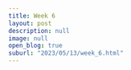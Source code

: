 ```yaml
---
title: Week 6 
layout: post
description: null
image: null
open_blog: true
suburl: "2023/05/13/week_6.html"
---
```

